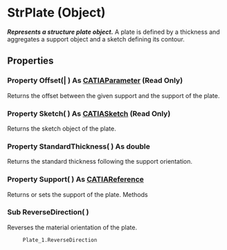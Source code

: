 # StrPlate (Object)

**_Represents a structure plate object._**
A plate is defined by a thickness and aggregates a support object and a sketch defining its contour.

## Properties

### Property **Offset**(| ) As [CATIAParameter](../KnowledgeInterfaces/interface_Parameter_17963.md) (Read Only)

   Returns the offset between the given support and the support of the plate.  
### Property **Sketch**( ) As [CATIASketch](../SketcherInterfaces/interface_Sketch_8026.md) (Read Only)

   Returns the sketch object of the plate.  
### Property **StandardThickness**( ) As double

   Returns the standard thickness following the support orientation.  
### Property **Support**( ) As [CATIAReference](../InfInterfaces/interface_Reference_17481.md)

   Returns or sets the support of the plate.  Methods

### Sub **ReverseDirection**( )

   Reverses the material orientation of the plate.

```VBScript
     Plate_1.ReverseDirection

```